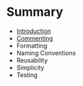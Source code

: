 # Summary

* [Introduction](README.md)
* [Commenting](commenting.md)
* Formatting
* Naming Conventions
* Reusability
* Simplicity
* Testing

